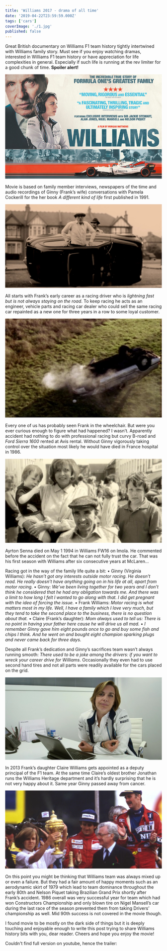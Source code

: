 ```yaml
---
title: 'Williams 2017 - drama of all time'
date: '2019-04-22T23:59:59.000Z'
tags: ['cars']
coverImage: './1.jpg'
published: false
---
```


Great British documentary on Williams F1 team history tightly intertwined with Williams family story. Must see if you enjoy watching dramas, interested in Williams F1 team history or have appreciation for life complexities in general. Especially if such life is running at the rev limiter for a good chunk of time. <b>Spoiler alert!</b>

![movie poster](1.jpg)

Movie is based on family member interviews, newspapers of the time and audio recordings of Ginny (Frank’s wife) conversations with Pamela Cockerill for the her book <i>A different kind of life</i> first published in 1991.

![Frank turned over more than one car during his driver&#39;s career](2.jpg)

All starts with Frank’s early career as a racing driver who is <i>lightning fast but is not always staying on the road</i>. To keep racing he acts as an engineer, vehicle parts and racing car dealer who could sell the same racing car repainted as a new one for three years in a row to some loyal customer.

![Ford Sierra 1600 rented at Avis](3.jpg)

Every one of us has probably seen Frank in the wheelchair. But were you ever curious enough to figure what had happened? I wasn’t. Apparently accident had nothing to do with professional racing but curvy B-road and <i>Ford Sierra 1600</i> rented at Avis rental. Without Ginny vigorously taking control over the situation most likely he would have died in France hospital in 1986.

![Ginny taking care of him and the family](4.jpg)

Ayrton Senna died on May 1 1994 in Williams FW16 on Imola. He commented before the accident on the fact that he can not fully trust the car. That was his first season with Williams after six consecutive years at McLaren...

Racing got in the way of the family life quite a bit:
&#8226; Ginny (Virginia Williams): <i>He hasn’t got any interests outside motor racing. He doesn’t read. He really doesn’t have anything going on in his life at all, apart from motor racing.</i>
&#8226; Ginny: <i>We’ve been living together for two years and I don’t think he considered that he had any obligation towards me. And there was a limit to how long I felt I wanted to go along with that. I did get pregnant with the idea of forcing the issue.</i>
&#8226; Frank Williams: <i>Motor racing is what matters most in my life. Well, I have a family which I love very much, but they tend to take the second place to the business, there is no question about that.</i>
&#8226; Claire (Frank’s daughter): <i>Mom always used to tell us: There is no point in having your father here cause he will drive us all mad.</i>
&#8226; <i>I remember Ginny gave him eight pounds once to go and buy some fish and chips I think. And he went on and bought eight champion sparking plugs and never came back for three days.</i>

Despite all Frank’s dedication and Ginny’s sacrifices team wasn’t always running smooth: <i>There used to be a joke among the drivers: if you want to wreck your career drive for Williams</i>. Occasionally they even had to use second hand tires and not all parts were readily available for the cars placed on the grid.

![Claire acting as team deputy principal](5.jpg)

In 2013 Frank’s daughter Claire Williams gets appointed as a deputy principal of the F1 team. At the same time Claire’s oldest brother Jonathan runs the Williams Heritage department and it’s hardly surprising that he is not very happy about it. Same year Ginny passed away from cancer.

![Ginny Williams accepting the Constructor's Trophy at 1986 British Grand Prix as Frank Williams recovers from his accident](6.jpg)

On this point you might be thinking that Williams team was always mixed up or even a failure. But they had a fair amount of happy moments such as an aerodynamic skirt of 1979 which lead to team dominance throughout the early 80th and Nelson Piquet taking Brazilian Grand Prix shortly after Frank’s accident. 1986 overall was very successful year for team which had won Constructors Championship and only blown tire on Nigel Mansell’s car during the last race of the season prevented them from taking Drivers’ championship as well. Mid 90th success is not covered in the movie though.

I found movie to be mostly on the dark side of things but it is deeply touching and enjoyable enough to write this post trying to share Williams history bits with you, dear reader. Cheers and hope you enjoy the movie!

Couldn't find full version on youtube, hence the trailer:

<VideoPlayer src = 'https://www.youtube-nocookie.com/embed/ItTKBbAsLMc'/>
